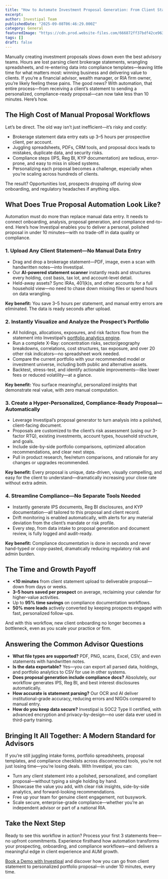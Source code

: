 ```yaml
---
title: "How to Automate Investment Proposal Generation: From Client Statement to Personalized Portfolio in Under 10 Minutes"
excerpt: 
author: Investipal Team
publishedDate: "2025-09-08T06:46:29.000Z"
category: General
featuredImage: "https://cdn.prod.website-files.com/666872ff37bdf42ce9637d77/6866417996447fd98ccbde80_pexels-photo-159888.jpeg"
tags: []
draft: false
---
```

<p>Manually creating investment proposals slows down even the best advisory teams. Hours are lost parsing client brokerage statements, wrangling spreadsheets, and re-entering data into compliance templates—leaving little time for what matters most: winning business and delivering value to clients. If you’re a financial advisor, wealth manager, or RIA firm owner, you’re likely feeling these pains. The good news? With automation, that entire process—from receiving a client’s statement to sending a personalized, compliance-ready proposal—can now take less than 10 minutes. Here’s how.</p>

<h2>The High Cost of Manual Proposal Workflows</h2>
<p>Let’s be direct. The old way isn’t just inefficient—it’s risky and costly:</p>
<ul><li>Brokerage statement data entry eats up 3–5 hours per prospective client, per account.</li><li>Juggling spreadsheets, PDFs, CRM tools, and proposal docs leads to mistakes, duplicate data, and security risks.</li><li>Compliance steps (IPS, Reg BI, KYP documentation) are tedious, error-prone, and easy to miss in siloed systems.</li><li>Personalizing each proposal becomes a challenge, especially when you’re scaling across hundreds of clients.</li></ul>
<p>The result? Opportunities lost, prospects dropping off during slow onboarding, and regulatory headaches if anything slips.</p>

<h2>What Does True Proposal Automation Look Like?</h2>
<p>Automation must do more than replace manual data entry. It needs to connect onboarding, analysis, proposal generation, and compliance end-to-end. Here’s how Investipal enables you to deliver a personal, polished proposal in under 10 minutes—with no trade-off in data quality or compliance.</p>

<h3>1. Upload Any Client Statement—No Manual Data Entry</h3>
<ul><li>Drag and drop a brokerage statement—PDF, image, even a scan with handwritten notes—into Investipal.</li><li>Our <strong>AI-powered statement scanner</strong> instantly reads and structures every holding, cost basis, tax lot, and account-level detail.</li><li>Held-away assets? Sync IRAs, 401(k)s, and other accounts for a full household view—no need to chase down missing files or spend hours on data wrangling.</li></ul>
<p><strong>Key benefit:</strong> You save 3–5 hours per statement, and manual entry errors are eliminated. The data is ready seconds after upload.</p>

<h3>2. Instantly Visualize and Analyze the Prospect’s Portfolio</h3>
<ul><li>All holdings, allocations, exposures, and risk factors flow from the statement into Investipal’s <a href=https://www.investipal.co/ target=_blank>portfolio analytics engine</a>.</li><li>Run a complete X-Ray: concentration risks, sector/geography breakdowns, correlations, cost structures, tax exposure, and over 20 other risk indicators—no spreadsheet work needed.</li><li>Compare the current portfolio with your recommended model or investment universe, including both public and alternative assets.</li><li>Backtest, stress-test, and identify actionable improvements—like lower fees or reduced volatility—at a glance.</li></ul>
<p><strong>Key benefit:</strong> You surface meaningful, personalized insights that demonstrate real value, with zero manual computation.</p>

<h3>3. Create a Hyper-Personalized, Compliance-Ready Proposal—Automatically</h3>
<ul><li>Leverage Investipal’s proposal generator to turn analysis into a polished, client-facing document.</li><li>Proposals are customized to the client’s risk assessment (using our 3-factor RTQ), existing investments, account types, household structure, and goals.</li><li>Include side-by-side portfolio comparisons, optimized allocation recommendations, and clear next steps.</li><li>Pull in product research, fee/return comparisons, and rationale for any changes or upgrades recommended.</li></ul>
<p><strong>Key benefit:</strong> Every proposal is unique, data-driven, visually compelling, and easy for the client to understand—dramatically increasing your close rate without extra admin.</p>

<h3>4. Streamline Compliance—No Separate Tools Needed</h3>
<ul><li>Instantly generate IPS documents, Reg BI disclosures, and KYP documentation—all tailored to this proposal and client record.</li><li>Drift monitoring is enabled automatically, with alerts for any material deviation from the client’s mandate or risk profile.</li><li>Every step, from data intake to proposal generation and document review, is fully logged and audit-ready.</li></ul>
<p><strong>Key benefit:</strong> Compliance documentation is done in seconds and never hand-typed or copy-pasted, dramatically reducing regulatory risk and admin burden.</p>

<h2>The Time and Growth Payoff</h2>
<ul><li><strong>&lt;10 minutes</strong> from client statement upload to deliverable proposal—down from days or weeks.</li><li><strong>3–5 hours saved per prospect</strong> on average, reclaiming your calendar for higher-value activities.</li><li>Up to <strong>95% time savings</strong> on compliance documentation workflows.</li><li><strong>50% more leads</strong> actively converted by keeping prospects engaged with fast, personalized follow-ups.</li></ul>
<p>And with this workflow, new client onboarding no longer becomes a bottleneck, even as you scale your practice or firm.</p>

<h2>Answering the Common Advisor Questions</h2>
<ul><li><strong>What file types are supported?</strong> PDF, PNG, scans, Excel, CSV, and even statements with handwritten notes.</li><li><strong>Is the data exportable?</strong> Yes—you can export all parsed data, holdings, and portfolio analytics to CSV for use in other systems.</li><li><strong>Does proposal generation include compliance docs?</strong> Absolutely, our workflow generates IPS, Reg BI, and best interest disclosures automatically.</li><li><strong>How accurate is statement parsing?</strong> Our OCR and AI deliver institutional-grade accuracy, reducing errors and NIGOs compared to manual entry.</li><li><strong>How do you keep data secure?</strong> Investipal is SOC2 Type II certified, with advanced encryption and privacy-by-design—no user data ever used in third-party training.</li></ul>

<h2>Bringing It All Together: A Modern Standard for Advisors</h2>
<p>If you’re still juggling intake forms, portfolio spreadsheets, proposal templates, and compliance checklists across disconnected tools, you’re not just losing time—you’re losing deals. With Investipal, you can:</p>
<ul><li>Turn any client statement into a polished, personalized, and compliant proposal—without typing a single holding by hand.</li><li>Showcase the value you add, with clear risk insights, side-by-side analytics, and forward-looking recommendations.</li><li>Free up your team for genuine client engagement, not busywork.</li><li>Scale secure, enterprise-grade compliance—whether you’re an independent advisor or part of a national RIA.</li></ul>

<h2>Take the Next Step</h2>
<p>Ready to see this workflow in action? Process your first 3 statements free—no upfront commitments. Experience firsthand how automation transforms your prospecting, onboarding, and compliance workflows—and delivers a meaningful edge in client experience and AUM growth.</p>
<p><a href=https://www.investipal.co/book-demo>Book a Demo with Investipal</a> and discover how you can go from client statement to personalized portfolio proposal—in under 10 minutes, every time.</p>
